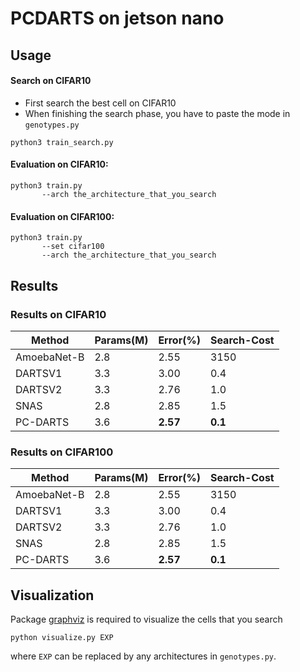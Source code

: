 # PCDARTS on jetson nano

## Usage
#### Search on CIFAR10

- First search the best cell on CIFAR10
- When finishing the search phase, you have to paste the mode in `genotypes.py`
```
python3 train_search.py
```

#### Evaluation on CIFAR10:

```
python3 train.py
       --arch the_architecture_that_you_search
```
#### Evaluation on CIFAR100:

```
python3 train.py
       --set cifar100
       --arch the_architecture_that_you_search
```


## Results
### Results on CIFAR10
Method | Params(M) | Error(%)| Search-Cost
--- | --- | --- | ---
AmoebaNet-B|2.8|2.55|3150
DARTSV1 | 3.3 | 3.00 | 0.4
DARTSV2 | 3.3 | 2.76 | 1.0
SNAS    | 2.8 | 2.85 |1.5
PC-DARTS | 3.6 | **2.57** | **0.1**

### Results on CIFAR100
Method | Params(M) | Error(%)| Search-Cost
--- | --- | --- | ---
AmoebaNet-B|2.8|2.55|3150
DARTSV1 | 3.3 | 3.00 | 0.4
DARTSV2 | 3.3 | 2.76 | 1.0
SNAS    | 2.8 | 2.85 |1.5
PC-DARTS | 3.6 | **2.57** | **0.1**


## Visualization
Package [graphviz](https://graphviz.readthedocs.io/en/stable/index.html) is required to visualize the cells that you search
```
python visualize.py EXP
```
where `EXP` can be replaced by any architectures in `genotypes.py`.
